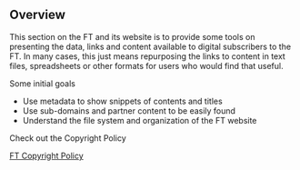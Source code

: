 
## Overview

This section on the FT and its website is to provide some tools on presenting the data, links and content available to digital subscribers to the FT. In many cases, this just means repurposing the links to content in text files, spreadsheets or other formats for users who would find that useful.

Some initial goals

- Use metadata to show snippets of contents and titles
- Use sub-domains and partner content to be easily found
- Understand the file system and organization of the FT website


Check out the Copyright Policy

[FT Copyright Policy](https://help.ft.com/legal-privacy/copyright-policy/)




